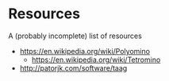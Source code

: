 # Resources

A (probably incomplete) list of resources

* <https://en.wikipedia.org/wiki/Polyomino>
	* <https://en.wikipedia.org/wiki/Tetromino>
* <http://patorjk.com/software/taag>
